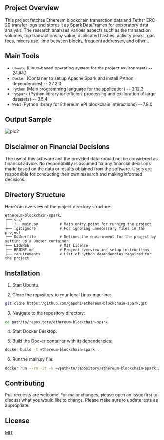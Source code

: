 ## Project Overview

This project fetches Ethereum blockchain transaction data and Tether ERC-20 transfer logs and stores
it as Spark DataFrames for exploratory data analysis. The research analyses various aspects such as 
the transaction volumes, top transactions by value, duplicated hashes, activity peaks, gas fees, mixers 
use, time between blocks, frequent addresses, and other...

## Main Tools

- `Ubuntu`	(Linux-based operating system for the project environment) -- 24.04.1
- `Docker`	(Container to set up Apache Spark and install Python dependencies) -- 27.2.0
- `Python`	(Main programming language for the application) -- 3.12.3
- `PySpark`	(Python library for efficient processing and exploration of large datasets) -- 3.5.4
- `Web3`		(Python library for Ethereum API blockchain interactions) -- 7.8.0

## Output Sample
![pic2](https://github.com/user-attachments/assets/2021cd49-d5f1-421e-aab1-439b5ddfae5e)

## Disclaimer on Financial Decisions

The use of this software and the provided data should not be considered as financial advice. No responsibility 
is assumed for any financial decisions made based on the data or results obtained from the software. Users are 
responsible for conducting their own research and making informed decisions.

## Directory Structure

Here’s an overview of the project directory structure:

```plaintext
ethereum-blockchain-spark/
├── src/
│   └── main.py          # Main entry point for running the project
├── .gitignore           # For ignoring unnecessary files in the project
├── Dockerfile           # Defines the environment for the project by setting up a Docker container
├── LICENSE              # MIT License
├── README.md            # Project overview and setup instructions
├── requirements         # List of python dependencies required for the project
```

## Installation

1. Start Ubuntu.

2. Clone the repository to your local Linux machine:
```bash
git clone https://github.com/gapohi/ethereum-blockchain-spark.git
```

3. Navigate to the repository directory:
```bash
cd path/to/repository/ethereum-blockchain-spark
```

4. Start Docker Desktop.

5. Build the Docker container with its dependencies:
```bash
docker build -t ethereum-blockchain-spark .
```

6. Run the main.py file:
```bash
docker run --rm -it -v ~/path/to/repository/ethereum-blockchain-spark:/app ethereum-blockchain-spark python3 /app/src/main.py
```

## Contributing

Pull requests are welcome. For major changes, please open an issue first to discuss what you would 
like to change. Please make sure to update tests as appropriate.

## License

[MIT](https://choosealicense.com/licenses/mit/)
